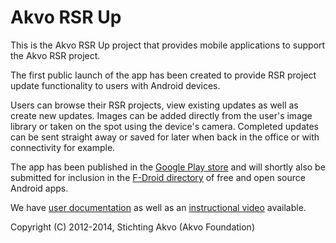 # Akvo RSR Up

This is the Akvo RSR Up project that provides mobile applications to support the Akvo RSR project.

The first public launch of the app has been created to provide RSR project update functionality to users with Android devices.

Users can browse their RSR projects, view existing updates as well as create new updates. Images can be added directly from the user's image library or taken on the spot using the device's camera. Completed updates can be sent straight away or saved for later when back in the office or with connectivity for example.

The app has been published in the [Google Play store](https://play.google.com/store/apps/details?id=org.akvo.rsr.up) and will shortly also be submitted for inclusion in the [F-Droid directory](https://f-droid.org/) of free and open source Android apps.

We have [user documentation](https://github.com/akvo/akvo-rsr-mobile/wiki/User-guide) as well as an [instructional video](http://youtu.be/NMuE2OI_trE) available.


Copyright (C) 2012-2014, Stichting Akvo (Akvo Foundation)
